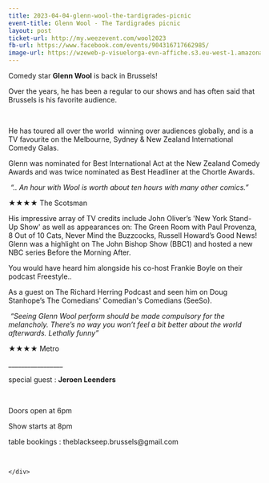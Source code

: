 ```yaml
---
title: 2023-04-04-glenn-wool-the-tardigrades-picnic
event-title: Glenn Wool - The Tardigrades picnic
layout: post
ticket-url: http://my.weezevent.com/wool2023
fb-url: https://www.facebook.com/events/904316717662985/
image-url: https://wzeweb-p-visuelorga-evn-affiche.s3.eu-west-1.amazonaws.com/affiche_934920.jpeg
---
```

<div><div class="kvgmc6g5 cxmmr5t8 oygrvhab hcukyx3x c1et5uql">
<p>
<span>Comedy star </span><strong>Glenn Wool</strong><span> is back in Brussels! </span></p>
</div>
<p>
	Over the years, he has been a regular to our shows and has often said that Brussels is his favorite audience. </p>
<p>
	 </p>
<p>
	He has toured all over the world  winning over audiences globally, and is a TV favourite on the Melbourne, Sydney &amp; New Zealand International Comedy Galas.</p>
<p>
	Glenn was nominated for Best International Act at the New Zealand Comedy Awards and was twice nominated as Best Headliner at the Chortle Awards.</p>
<p>
<em> “.. An hour with Wool is worth about ten hours with many other comics.”</em></p>
<p>
	★★★★ The Scotsman</p>
<p>
	His impressive array of TV credits include John Oliver’s 'New York Stand-Up Show' as well as appearances on: The Green Room with Paul Provenza, 8 Out of 10 Cats, Never Mind the Buzzcocks, Russell Howard’s Good News! Glenn was a highlight on The John Bishop Show (BBC1) and hosted a new NBC series Before the Morning After.</p>
<p>
	You would have heard him alongside his co-host Frankie Boyle on their podcast Freestyle..</p>
<p>
	As a guest on The Richard Herring Podcast and seen him on Doug Stanhope’s The Comedians' Comedian's Comedians (SeeSo).</p>
<p>
<em> “Seeing Glenn Wool perform should be made compulsory for the melancholy. There’s no way you won’t feel a bit better about the world afterwards. Lethally funny”</em></p>
<p>
	★★★★ Metro</p>
<p>
	_________________</p>
<p>
	special guest : <strong>Jeroen Leenders</strong></p>
<p>
	 </p>
<p>
	Doors open at 6pm</p>
<p>
	Show starts at 8pm</p>
<p>
	table bookings : theblackseep.brussels@gmail.com</p>
<p>
	 </p>

    </div>